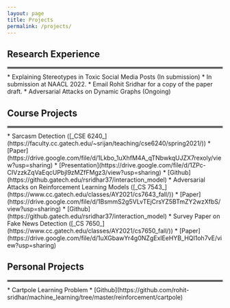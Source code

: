 ```yaml
---
layout: page
title: Projects
permalink: /projects/
---
```


## Research Experience
<hr style="border:2px solid gray; margin-bottom: 10.0px">
  * Explaining Stereotypes in Toxic Social Media Posts (In submission)
    * In submission at NAACL 2022.
    * Email Rohit Sridhar for a copy of the paper draft.
  * Adversarial Attacks on Dynamic Graphs (Ongoing)

## Course Projects
<hr style="border:2px solid gray; margin-bottom: 10.0px">
  * Sarcasm Detection ([_CSE 6240_](https://faculty.cc.gatech.edu/~srijan/teaching/cse6240/spring2021/))
    * [Paper](https://drive.google.com/file/d/1Lkbo_1uXhfM4A_qTNbwkqUJZX7rexoly/view?usp=sharing)
    * [Presentation](https://drive.google.com/file/d/1ZPc-CIVzzkZqVaEqcUPbjl9zMZfFMgz3/view?usp=sharing)
    * [Github](https://github.gatech.edu/rsridhar37/interaction_model)
  * Adversarial Attacks on Reinforcement Learning Models ([_CS 7543_](https://www.cc.gatech.edu/classes/AY2021/cs7643_fall/))
    * [Paper](https://drive.google.com/file/d/1BsmmS2g5VLvTEjCrsYZ5BTmZY2wzXfbS/view?usp=sharing)
    * [Github](https://github.gatech.edu/rsridhar37/interaction_model)
  * Survey Paper on Fake News Detection ([_CS 7650_](https://www.cc.gatech.edu/classes/AY2021/cs7650_fall/))
    * [Paper](https://drive.google.com/file/d/1uXGbawYr4g0NZgExlEeHYB_HQI1oh7vE/view?usp=sharing)

## Personal Projects
<hr style="border:2px solid gray; margin-bottom: 10.0px">
  * Cartpole Learning Problem
    * [Github](https://github.com/rohit-sridhar/machine_learning/tree/master/reinforcement/cartpole)

